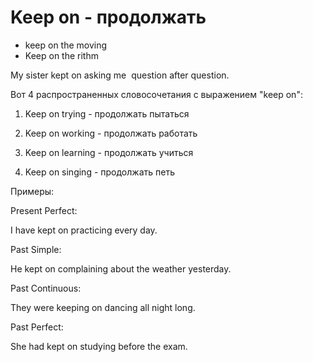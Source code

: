 # Keep on - продолжать

- keep on the moving
- Keep on the rithm

My sister kept on asking me  question after question.

Вот 4 распространенных словосочетания с выражением "keep on":

1. Keep on trying - продолжать пытаться

2. Keep on working - продолжать работать

3. Keep on learning - продолжать учиться

4. Keep on singing - продолжать петь

Примеры:

Present Perfect:

I have kept on practicing every day.

Past Simple:

He kept on complaining about the weather yesterday.

Past Continuous:

They were keeping on dancing all night long.

Past Perfect:

She had kept on studying before the exam.
